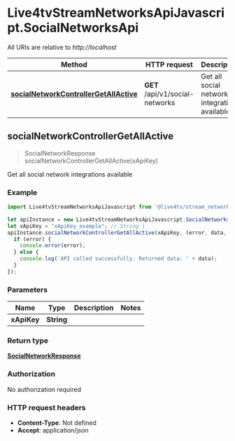 # Live4tvStreamNetworksApiJavascript.SocialNetworksApi

All URIs are relative to *http://localhost*

Method | HTTP request | Description
------------- | ------------- | -------------
[**socialNetworkControllerGetAllActive**](SocialNetworksApi.md#socialNetworkControllerGetAllActive) | **GET** /api/v1/social-networks | Get all social network integrations available



## socialNetworkControllerGetAllActive

> SocialNetworkResponse socialNetworkControllerGetAllActive(xApiKey)

Get all social network integrations available

### Example

```javascript
import Live4tvStreamNetworksApiJavascript from '@live4tv/stream_networks_api_javascript';

let apiInstance = new Live4tvStreamNetworksApiJavascript.SocialNetworksApi();
let xApiKey = "xApiKey_example"; // String | 
apiInstance.socialNetworkControllerGetAllActive(xApiKey, (error, data, response) => {
  if (error) {
    console.error(error);
  } else {
    console.log('API called successfully. Returned data: ' + data);
  }
});
```

### Parameters


Name | Type | Description  | Notes
------------- | ------------- | ------------- | -------------
 **xApiKey** | **String**|  | 

### Return type

[**SocialNetworkResponse**](SocialNetworkResponse.md)

### Authorization

No authorization required

### HTTP request headers

- **Content-Type**: Not defined
- **Accept**: application/json

